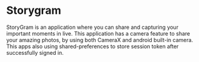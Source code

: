 # Storygram

StoryGram is an application where you can share and capturing your important moments in live. This application has a camera feature to share your amazing photos, by using both CameraX and android built-in camera. This apps also using shared-preferences to store session token after successfully signed in.
